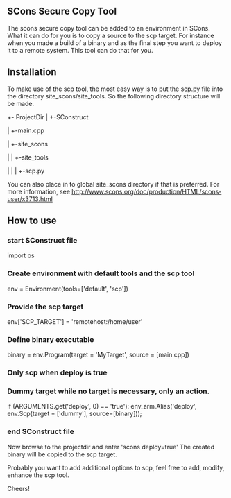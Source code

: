SCons Secure Copy Tool
----------------------
The scons secure copy tool can be added to an environment in SCons.
What it can do for you is to copy a source to the scp target. 
For instance when you made a build of a binary and as the final step you want to deploy it to a remote system.
This tool can do that for you.


Installation
------------
To make use of the scp tool, the most easy way is to put the scp.py file into the directory site_scons/site_tools.
So the following directory structure will be made.

  +- ProjectDir
  |  +-SConstruct
  
  |  +-main.cpp
  
  |  +-site_scons
  
  |  | +-site_tools
  
  |  | | +-scp.py

You can also place in to global site_scons directory if that is preferred.
For more information, see http://www.scons.org/doc/production/HTML/scons-user/x3713.html


How to use
----------

### start SConstruct file
import os

### Create environment with default tools and the scp tool
env = Environment(tools=['default', 'scp'])
### Provide the scp target
env['SCP_TARGET'] = 'remotehost:/home/user'

### Define binary executable
binary = env.Program(target = 'MyTarget', source = [main.cpp])

### Only scp when deploy is true
### Dummy target while no target is necessary, only an action.
if (ARGUMENTS.get('deploy', 0) == 'true'):
  env_arm.Alias('deploy', env.Scp(target = ['dummy'], source=[binary]));

### end SConstruct file

Now browse to the projectdir and enter 'scons deploy=true'
The created binary will be copied to the scp target.

Probably you want to add additional options to scp, feel free to add, modify, enhance the scp tool.

Cheers!
